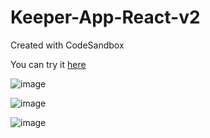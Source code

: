 # Keeper-App-React-v2
Created with CodeSandbox

You can try it <a href='https://lm2rhh.csb.app/'>here</a>

![image](https://github.com/VelkovIv/Keeper-App-React-v2/assets/114020789/81b42246-779f-4ff9-880b-8120621da55f)

![image](https://github.com/VelkovIv/Keeper-App-React-v2/assets/114020789/ee7e2034-a64e-4402-8ed6-b37ac9b75a6d)

![image](https://github.com/VelkovIv/Keeper-App-React-v2/assets/114020789/b689d95a-0132-4f1f-a423-906a43d66c99)

